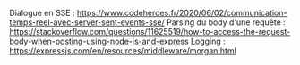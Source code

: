Dialogue en SSE :               https://www.codeheroes.fr/2020/06/02/communication-temps-reel-avec-server-sent-events-sse/
Parsing du body d'une requête : https://stackoverflow.com/questions/11625519/how-to-access-the-request-body-when-posting-using-node-js-and-express
Logging :                       https://expressjs.com/en/resources/middleware/morgan.html